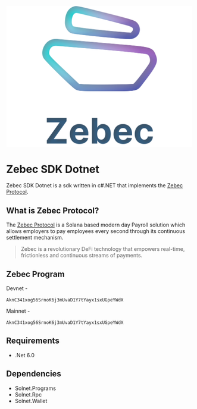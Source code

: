 <img src="Zebec-Icon-Name-PNG.png" width="500" />

# Zebec SDK Dotnet

Zebec SDK Dotnet is a sdk written in c#.NET that implements the [Zebec Protocol](https://zebec.io/).

## What is Zebec Protocol?

The [Zebec Protocol](https://zebec.io/) is a Solana based modern day Payroll solution which allows employers to pay employees every second through its continuous settlement mechanism.

> Zebec is a revolutionary DeFi technology that empowers real-time, frictionless and continuous streams of payments.

## Zebec Program

Devnet - 
```
AknC341xog56SrnoK6j3mUvaD1Y7tYayx1sxUGpeYWdX
```
Mainnet -
```
AknC341xog56SrnoK6j3mUvaD1Y7tYayx1sxUGpeYWdX
```

## Requirements

- .Net 6.0

## Dependencies

- Solnet.Programs
- Solnet.Rpc
- Solnet.Wallet
